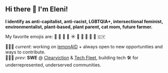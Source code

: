 ## Hi there 👋 I'm Eleni!

**I identify as anti-capitalist, anti-racist, LGBTQIA+, intersectional feminist, environmentalist, plant-based, plant parent, cat mom, future farmer.**

My favorite emojis are: 🫠 👾 🌿 🍄 ☀️ 🌈 🍕 🎨 🚀 🧿 🇨🇾

👩🏼‍💻 _current_: working on [lemonAID](https://github.com/the-rainbow-bridge/lemonaid) + always open to new opportunities and ways to contribute.  
👩🏼‍💻 _prev_: **SWE** @ [Clearviction](https://www.clearviction.org) & [Tech Fleet](https://techfleet.org), building tech 🛠️ for underrepresented, underserved communities.
